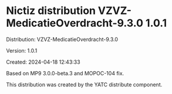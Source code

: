 # Nictiz distribution VZVZ-MedicatieOverdracht-9.3.0 1.0.1

Distribution: VZVZ-MedicatieOverdracht-9.3.0

Version: 1.0.1

Created: 2024-04-18 12:43:33

Based on MP9 3.0.0-beta.3 and MOPOC-104 fix.

This distribution was created by the YATC distribute component.

